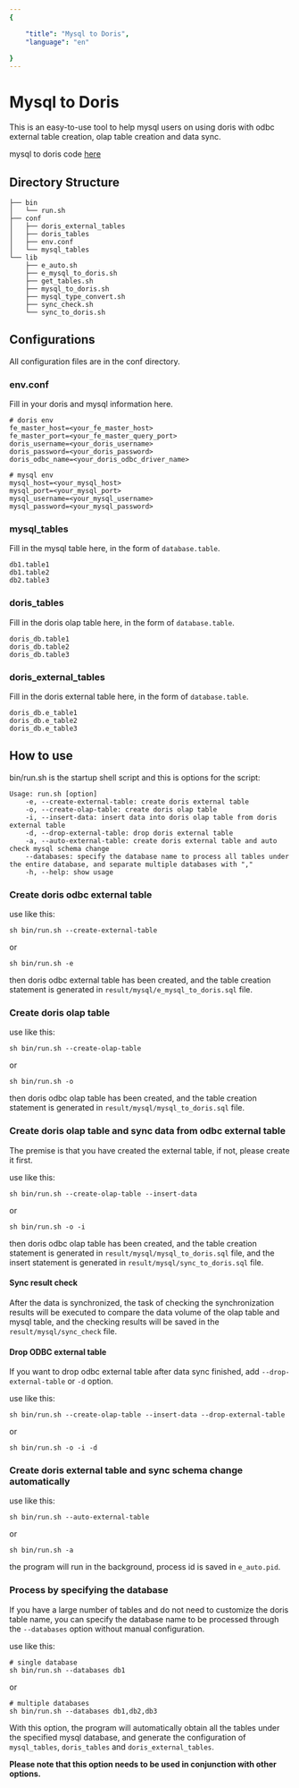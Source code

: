 ```yaml
---
{

    "title": "Mysql to Doris",
    "language": "en"

}
---
```


<!--
Licensed to the Apache Software Foundation (ASF) under one
or more contributor license agreements.  See the NOTICE file
distributed with this work for additional information
regarding copyright ownership.  The ASF licenses this file
to you under the Apache License, Version 2.0 (the
"License"); you may not use this file except in compliance
with the License.  You may obtain a copy of the License at

  http://www.apache.org/licenses/LICENSE-2.0

Unless required by applicable law or agreed to in writing, 
software distributed under the License is distributed on an
"AS IS" BASIS, WITHOUT WARRANTIES OR CONDITIONS OF ANY
KIND, either express or implied.  See the License for the
specific language governing permissions and limitations
under the License.
-->

# Mysql to Doris

This is an easy-to-use tool to help mysql users on using doris with odbc external table creation, olap table creation and data sync.

mysql to doris code [here](https://github.com/apache/doris/tree/master/extension/mysql_to_doris)

## Directory Structure
```text
├── bin
│   └── run.sh
├── conf
│   ├── doris_external_tables
│   ├── doris_tables
│   ├── env.conf
│   └── mysql_tables
└── lib
    ├── e_auto.sh
    ├── e_mysql_to_doris.sh
    ├── get_tables.sh
    ├── mysql_to_doris.sh
    ├── mysql_type_convert.sh
    ├── sync_check.sh
    └── sync_to_doris.sh
```

## Configurations

All configuration files are in the conf directory.

### env.conf
Fill in your doris and mysql information here.
```text
# doris env
fe_master_host=<your_fe_master_host>
fe_master_port=<your_fe_master_query_port>
doris_username=<your_doris_username>
doris_password=<your_doris_password>
doris_odbc_name=<your_doris_odbc_driver_name>

# mysql env
mysql_host=<your_mysql_host>
mysql_port=<your_mysql_port>
mysql_username=<your_mysql_username>
mysql_password=<your_mysql_password>
```

### mysql_tables
Fill in the mysql table here, in the form of `database.table`.
```text
db1.table1
db1.table2
db2.table3
```

### doris_tables
Fill in the doris olap table here, in the form of `database.table`.
```text
doris_db.table1
doris_db.table2
doris_db.table3
```

### doris_external_tables
Fill in the doris external table here, in the form of `database.table`.
```text
doris_db.e_table1
doris_db.e_table2
doris_db.e_table3
```

## How to use
bin/run.sh is the startup shell script and this is options for the script:
```shell
Usage: run.sh [option]
    -e, --create-external-table: create doris external table
    -o, --create-olap-table: create doris olap table
    -i, --insert-data: insert data into doris olap table from doris external table
    -d, --drop-external-table: drop doris external table
    -a, --auto-external-table: create doris external table and auto check mysql schema change
    --databases: specify the database name to process all tables under the entire database, and separate multiple databases with ","
    -h, --help: show usage
```

### Create doris odbc external table
use like this:
```shell
sh bin/run.sh --create-external-table
```
or
```shell
sh bin/run.sh -e
```
then doris odbc external table has been created, and the table creation statement is generated in `result/mysql/e_mysql_to_doris.sql` file.

### Create doris olap table
use like this:
```shell
sh bin/run.sh --create-olap-table
```
or
```shell
sh bin/run.sh -o
```
then doris odbc olap table has been created, and the table creation statement is generated in `result/mysql/mysql_to_doris.sql` file.

### Create doris olap table and sync data from odbc external table
The premise is that you have created the external table, if not, please create it first.

use like this:
```shell
sh bin/run.sh --create-olap-table --insert-data
```
or
```shell
sh bin/run.sh -o -i
```
then doris odbc olap table has been created, and the table creation statement is generated in `result/mysql/mysql_to_doris.sql` file, and the insert statement is generated in `result/mysql/sync_to_doris.sql` file.

#### Sync result check
After the data is synchronized, the task of checking the synchronization results will be executed to compare the data volume of the olap table and mysql table, and the checking results will be saved in the `result/mysql/sync_check` file.

#### Drop ODBC external table
If you want to drop odbc external table after data sync finished, add `--drop-external-table` or `-d` option.

use like this:
```shell
sh bin/run.sh --create-olap-table --insert-data --drop-external-table
```
or
```shell
sh bin/run.sh -o -i -d
```

### Create doris external table and sync schema change automatically
use like this:
```shell
sh bin/run.sh --auto-external-table
```
or
```shell
sh bin/run.sh -a
```

the program will run in the background, process id is saved in `e_auto.pid`.

### Process by specifying the database
If you have a large number of tables and do not need to customize the doris table name, you can specify the database name to be processed through the `--databases` option without manual configuration.

use like this:
```shell
# single database
sh bin/run.sh --databases db1
```
or
```shell
# multiple databases 
sh bin/run.sh --databases db1,db2,db3
```

With this option, the program will automatically obtain all the tables under the specified mysql database, and generate the configuration of `mysql_tables`, `doris_tables` and `doris_external_tables`.

**Please note that this option needs to be used in conjunction with other options.**
